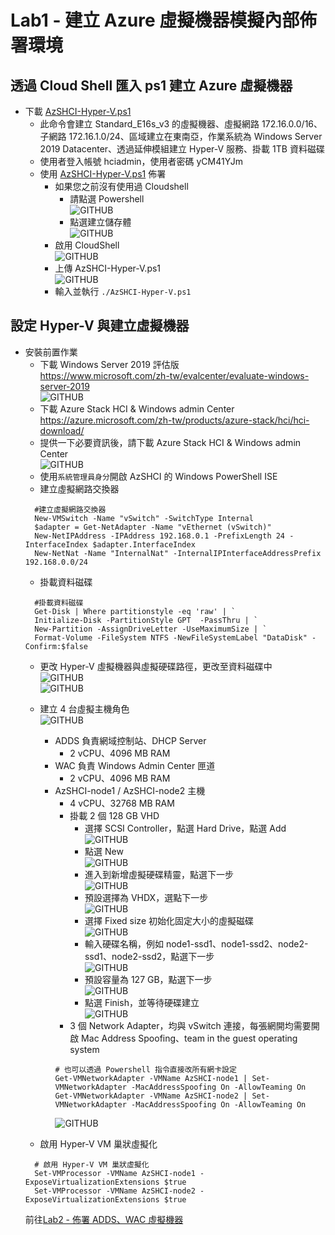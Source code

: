 # Lab1 - 建立 Azure 虛擬機器模擬內部佈署環境

## 透過 Cloud Shell 匯入 ps1 建立 Azure 虛擬機器
- 下載 [AzSHCI-Hyper-V.ps1](https://github.com/BrianHsing/Azure-Stack-HCI/blob/main/AzSHCI-Hyper-V.ps1)<br>
	- 此命令會建立 Standard_E16s_v3 的虛擬機器、虛擬網路 172.16.0.0/16、子網路 172.16.1.0/24、區域建立在東南亞，作業系統為 Windows Server 2019 Datacenter、透過延伸模組建立 Hyper-V 服務、掛載 1TB 資料磁碟<br>
	- 使用者登入帳號 hciadmin，使用者密碼 yCM41YJm<br>
  - 使用 [AzSHCI-Hyper-V.ps1](https://github.com/BrianHsing/Azure-Stack-HCI/blob/main/AzSHCI-Hyper-V.ps1) 佈署 <br> 
	- 如果您之前沒有使用過 Cloudshell<br>
      - 請點選 Powershell <br>
      ![GITHUB](https://github.com/BrianHsing/Azure-Stack-HCI/blob/main/image/CloudShell1.png "CloudShell1")<br>
      - 點選建立儲存體<br>
      ![GITHUB](https://github.com/BrianHsing/Azure-Stack-HCI/blob/main/image/CloudShell2.png "CloudShell2")<br>
    - 啟用 CloudShell<br>
	![GITHUB](https://github.com/BrianHsing/Azure-Stack-HCI/blob/main/image/CloudShell3.png "CloudShell3")<br>
    - 上傳 AzSHCI-Hyper-V.ps1<br>
	  ![GITHUB](https://github.com/BrianHsing/Azure-Stack-HCI/blob/main/image/CloudShell4.png "CloudShell4")<br>
	- 輸入並執行 `./AzSHCI-Hyper-V.ps1` <br>

## 設定 Hyper-V 與建立虛擬機器

- 安裝前置作業<br>
  - 下載 Windows Server 2019 評估版<br>
    https://www.microsoft.com/zh-tw/evalcenter/evaluate-windows-server-2019<br>
    ![GITHUB](https://github.com/BrianHsing/Azure-Stack-HCI/blob/main/image/CloudShell6.png "CloudShell6")<br>
  - 下載 Azure Stack HCI & Windows admin Center <br>
    https://azure.microsoft.com/zh-tw/products/azure-stack/hci/hci-download/<br>
  - 提供一下必要資訊後，請下載 Azure Stack HCI & Windows admin Center <br>
  ![GITHUB](https://github.com/BrianHsing/Azure-Stack-HCI/blob/main/image/CloudShell5.png "CloudShell5")<br>
  - 使用`系統管理員身分`開啟 AzSHCI 的 Windows PowerShell ISE<br>
  - 建立虛擬網路交換器<br>
  ````
    #建立虛擬網路交換器
    New-VMSwitch -Name "vSwitch" -SwitchType Internal
    $adapter = Get-NetAdapter -Name "vEthernet (vSwitch)"
    New-NetIPAddress -IPAddress 192.168.0.1 -PrefixLength 24 -InterfaceIndex $adapter.InterfaceIndex
    New-NetNat -Name "InternalNat" -InternalIPInterfaceAddressPrefix 192.168.0.0/24
  ````
  - 掛載資料磁碟<br>
  ````
    #掛載資料磁碟
    Get-Disk | Where partitionstyle -eq 'raw' | `
    Initialize-Disk -PartitionStyle GPT  -PassThru | `
    New-Partition -AssignDriveLetter -UseMaximumSize | `
    Format-Volume -FileSystem NTFS -NewFileSystemLabel "DataDisk" -Confirm:$false
  ````
  - 更改 Hyper-V 虛擬機器與虛擬硬碟路徑，更改至資料磁碟中<br>
  ![GITHUB](https://github.com/BrianHsing/Azure-Stack-HCI/blob/main/image/hyper-v1.png "hyper-v1")<br>
  ![GITHUB](https://github.com/BrianHsing/Azure-Stack-HCI/blob/main/image/hyper-v2.png "hyper-v2")<br>
  - 建立 4 台虛擬主機角色<br>
  ![GITHUB](https://github.com/BrianHsing/Azure-Stack-HCI/blob/main/image/hyper-v12.png "hyper-v12")<br>
    - ADDS 負責網域控制站、DHCP Server<br>
      - 2 vCPU、4096 MB RAM<br>
    - WAC 負責 Windows Admin Center 匣道<br>
      - 2 vCPU、4096 MB RAM<br>
    - AzSHCI-node1 / AzSHCI-node2 主機<br>
      - 4 vCPU、32768 MB RAM<br>
      - 掛載 2 個 128 GB VHD<br>
        - 選擇 SCSI Controller，點選 Hard Drive，點選 Add<br>
        ![GITHUB](https://github.com/BrianHsing/Azure-Stack-HCI/blob/main/image/hyper-v4.png "hyper-v4")<br>
        - 點選 New<br>
        ![GITHUB](https://github.com/BrianHsing/Azure-Stack-HCI/blob/main/image/hyper-v5.png "hyper-v5")<br>
        - 進入到新增虛擬硬碟精靈，點選下一步<br>
        ![GITHUB](https://github.com/BrianHsing/Azure-Stack-HCI/blob/main/image/hyper-v6.png "hyper-v6")<br>
        - 預設選擇為 VHDX，選點下一步<br>
        ![GITHUB](https://github.com/BrianHsing/Azure-Stack-HCI/blob/main/image/hyper-v7.png "hyper-v7")<br>
        - 選擇 Fixed size 初始化固定大小的虛擬磁碟<br>
        ![GITHUB](https://github.com/BrianHsing/Azure-Stack-HCI/blob/main/image/hyper-v8.png "hyper-v8")<br>
        - 輸入硬碟名稱，例如 node1-ssd1、node1-ssd2、node2-ssd1、node2-ssd2，點選下一步<br>
        ![GITHUB](https://github.com/BrianHsing/Azure-Stack-HCI/blob/main/image/hyper-v9.png "hyper-v9")<br>
        - 預設容量為 127 GB，點選下一步<br>
        ![GITHUB](https://github.com/BrianHsing/Azure-Stack-HCI/blob/main/image/hyper-v10.png "hyper-v10")<br>
        - 點選 Finish，並等待硬碟建立<br>
        ![GITHUB](https://github.com/BrianHsing/Azure-Stack-HCI/blob/main/image/hyper-v11.png "hyper-v11")<br>
      - 3 個 Network Adapter，均與 vSwitch 連接，每張網開均需要開啟 Mac Address Spoofing、team in the guest operating system<br>
      ````
      # 也可以透過 Powershell 指令直接改所有網卡設定
      Get-VMNetworkAdapter -VMName AzSHCI-node1 | Set-VMNetworkAdapter -MacAddressSpoofing On -AllowTeaming On 
      Get-VMNetworkAdapter -VMName AzSHCI-node2 | Set-VMNetworkAdapter -MacAddressSpoofing On -AllowTeaming On 
      ````
      ![GITHUB](https://github.com/BrianHsing/Azure-Stack-HCI/blob/main/image/hyper-v3.png "hyper-v3")<br>

  - 啟用 Hyper-V VM 巢狀虛擬化<br>
  ````
    # 啟用 Hyper-V VM 巢狀虛擬化
    Set-VMProcessor -VMName AzSHCI-node1 -ExposeVirtualizationExtensions $true
    Set-VMProcessor -VMName AzSHCI-node2 -ExposeVirtualizationExtensions $true
  ````
  前往[Lab2 - 佈署 ADDS、WAC 虛擬機器](https://github.com/BrianHsing/Azure-Stack-HCI/blob/main/lab2.md)<br>